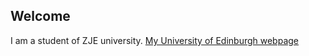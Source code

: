 ## Welcome

I am a student of ZJE university. 
[My University of Edinburgh webpage](https://www.ed.ac.uk/profile/robert-young)

